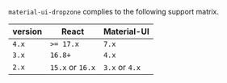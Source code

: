 `material-ui-dropzone` complies to the following support matrix.

| version | React            | Material-UI    |
| ------- | ---------------- | -------------- |
| `4.x`   | `>= 17.x`        | `7.x`          |
| `3.x`   | `16.8+`          | `4.x`          |
| `2.x`   | `15.x` or `16.x` | `3.x` or `4.x` |
